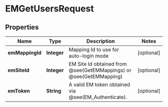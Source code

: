 

# EMGetUsersRequest


## Properties

| Name | Type | Description | Notes |
|------------ | ------------- | ------------- | -------------|
|**emMappingId** | **Integer** | Mapping Id to use for auto-login mode |  [optional] |
|**emSiteId** | **Integer** | EM Site Id obtained from @see(GetEMMappings) or @see(GetEMMapping) |  [optional] |
|**emToken** | **String** | A valid EM token obtained via @see(EM_Authenticate). |  [optional] |



